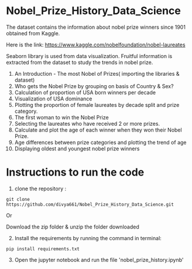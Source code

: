 # Nobel_Prize_History_Data_Science
The dataset contains the information about nobel prize winners since 1901 obtained from Kaggle.

Here is the link: https://www.kaggle.com/nobelfoundation/nobel-laureates

Seaborn library is used from data visualization.
Fruitful information is extracted from the dataset to study the trends in nobel prize.
1. An Introduction - The most Nobel of Prizes( importing the libraries & dataset)
2. Who gets the Nobel Prize by grouping on basis of Country & Sex?
3. Calculation of proportion of USA born winners per decade
4. Visualization of USA dominance 
5. Plotting the proportion of female laureates by decade split and prize category.
6. The first woman to win the Nobel Prize
7. Selecting the laureates who have received 2 or more prizes.
8. Calculate and plot the age of each winner when they won their Nobel Prize.
9. Age differences between prize categories and plotting the trend of age 
10. Displaying oldest and youngest nobel prize winners

# Instructions to run the code
1) clone the repository : 

```
git clone https://github.com/divya661/Nobel_Prize_History_Data_Science.git
```

Or

Download the zip folder & unzip the folder downloaded

2) Install the requirements by running the command in terminal:
```
pip install requirements.txt
```
3) Open the jupyter notebook and run the file 'nobel_prize_history.ipynb'
